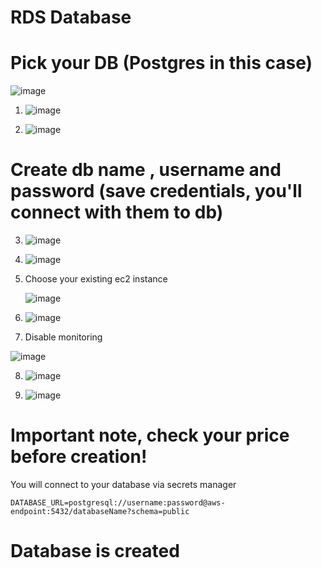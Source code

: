 # RDS Database

# Pick your DB (Postgres in this case) 
![image](https://github.com/Flowerinno/deploy-guide/assets/93313212/245c39c8-4212-485a-a61b-03be244c96c7)

1. ![image](https://github.com/Flowerinno/deploy-guide/assets/93313212/e72703bd-7e3a-4f12-9c7a-a2273bb61391)

2. ![image](https://github.com/Flowerinno/deploy-guide/assets/93313212/cff1f4d1-e7aa-4c59-9f89-6431f79dec6f)

  # Create db name , username and password (save credentials, you'll connect with them to db)

3. ![image](https://github.com/Flowerinno/deploy-guide/assets/93313212/f3d2f7f0-38b5-40fe-9c9f-70c302317feb)

4.  ![image](https://github.com/Flowerinno/deploy-guide/assets/93313212/d7dd5fd2-cb0d-4672-88d5-2212fa4485a4)

5. Choose your existing ec2 instance

   ![image](https://github.com/Flowerinno/deploy-guide/assets/93313212/f2a44a31-c865-42ae-b234-d9933a365cac)

6. ![image](https://github.com/Flowerinno/deploy-guide/assets/93313212/407468e4-62da-4b4f-81d6-9a21d8fa8875)


7. Disable monitoring

![image](https://github.com/Flowerinno/deploy-guide/assets/93313212/a233c137-9dc7-4195-94d0-62a66e6e0620)

8. ![image](https://github.com/Flowerinno/deploy-guide/assets/93313212/77977f72-e911-497a-83ad-42586851c938)

9.  ![image](https://github.com/Flowerinno/deploy-guide/assets/93313212/79ce273e-02fa-42d6-aefd-8745e0c0e00a)

# Important note, check your price before creation!

You will connect to your database via secrets manager

`DATABASE_URL=postgresql://username:password@aws-endpoint:5432/databaseName?schema=public`

# Database is created
